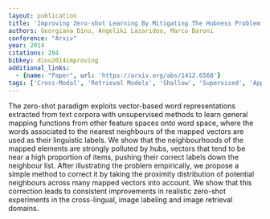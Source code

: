 ```yaml
---
layout: publication
title: 'Improving Zero-shot Learning By Mitigating The Hubness Problem'
authors: Georgiana Dinu, Angeliki Lazaridou, Marco Baroni
conference: "Arxiv"
year: 2014
citations: 284
bibkey: dinu2014improving
additional_links:
  - {name: "Paper", url: 'https://arxiv.org/abs/1412.6568'}
tags: ['Cross-Modal', 'Retrieval Models', 'Shallow', 'Supervised', 'Applications']
---
```

The zero-shot paradigm exploits vector-based word representations extracted
from text corpora with unsupervised methods to learn general mapping functions
from other feature spaces onto word space, where the words associated to the
nearest neighbours of the mapped vectors are used as their linguistic labels.
We show that the neighbourhoods of the mapped elements are strongly polluted by
hubs, vectors that tend to be near a high proportion of items, pushing their
correct labels down the neighbour list. After illustrating the problem
empirically, we propose a simple method to correct it by taking the proximity
distribution of potential neighbours across many mapped vectors into account.
We show that this correction leads to consistent improvements in realistic
zero-shot experiments in the cross-lingual, image labeling and image retrieval
domains.
